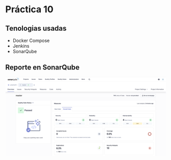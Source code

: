 # Práctica 10

## Tenologias usadas

- Docker Compose
- Jenkins
- SonarQube

## Reporte en SonarQube
![Alt text](./sonarqube_report.png)